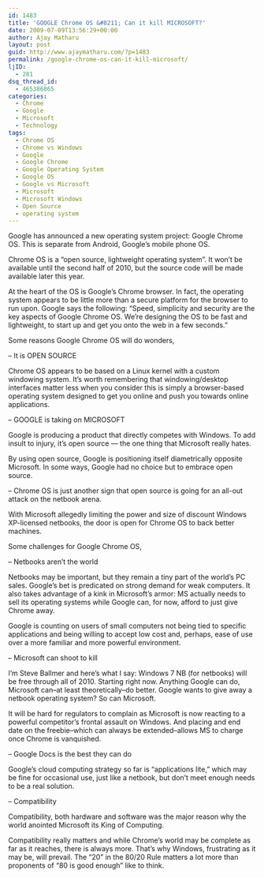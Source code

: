 ```yaml
---
id: 1483
title: 'GOOGLE Chrome OS &#8211; Can it kill MICROSOFT?'
date: 2009-07-09T13:56:29+00:00
author: Ajay Matharu
layout: post
guid: http://www.ajaymatharu.com/?p=1483
permalink: /google-chrome-os-can-it-kill-microsoft/
ljID:
  - 281
dsq_thread_id:
  - 465386865
categories:
  - Chrome
  - Google
  - Microsoft
  - Technology
tags:
  - Chrome OS
  - Chrome vs Windows
  - Google
  - Google Chrome
  - Google Operating System
  - Google OS
  - Google vs Microsoft
  - Microsoft
  - Microsoft Windows
  - Open Source
  - operating system
---
```

Google has announced a new operating system project: Google Chrome OS. This is separate from Android, Google&#8217;s mobile phone OS.

Chrome OS is a &#8220;open source, lightweight operating system&#8221;. It won&#8217;t be available until the second half of 2010, but the source code will be made available later this year.

At the heart of the OS is Google&#8217;s Chrome browser. In fact, the operating system appears to be little more than a secure platform for the browser to run upon. Google says the following: &#8220;Speed, simplicity and security are the key aspects of Google Chrome OS. We&#8217;re designing the OS to be fast and lightweight, to start up and get you onto the web in a few seconds.&#8221;

Some reasons Google Chrome OS will do wonders,

&#8211; It is OPEN SOURCE

Chrome OS appears to be based on a Linux kernel with a custom windowing system. It&#8217;s worth remembering that windowing/desktop interfaces matter less when you consider this is simply a browser-based operating system designed to get you online and push you towards online applications.

&#8211; GOOGLE is taking on MICROSOFT

Google is producing a product that directly competes with Windows. To add insult to injury, it&#8217;s open source &#8212; the one thing that Microsoft really hates.

By using open source, Google is positioning itself diametrically opposite Microsoft. In some ways, Google had no choice but to embrace open source.

&#8211; Chrome OS is just another sign that open source is going for an all-out attack on the netbook arena.

With Microsoft allegedly limiting the power and size of discount Windows XP-licensed netbooks, the door is open for Chrome OS to back better machines.

Some challenges for Google Chrome OS,

&#8211; Netbooks aren&#8217;t the world

Netbooks may be important, but they remain a tiny part of the world&#8217;s PC sales. Google&#8217;s bet is predicated on strong demand for weak computers. It also takes advantage of a kink in Microsoft&#8217;s armor: MS actually needs to sell its operating systems while Google can, for now, afford to just give Chrome away.

Google is counting on users of small computers not being tied to specific applications and being willing to accept low cost and, perhaps, ease of use over a more familiar and more powerful environment.

&#8211; Microsoft can shoot to kill

I&#8217;m Steve Ballmer and here&#8217;s what I say: Windows 7 NB (for netbooks) will be free through all of 2010. Starting right now. Anything Google can do, Microsoft can&#8211;at least theoretically&#8211;do better. Google wants to give away a netbook operating system? So can Microsoft.

It will be hard for regulators to complain as Microsoft is now reacting to a powerful competitor&#8217;s frontal assault on Windows. And placing and end date on the freebie&#8211;which can always be extended&#8211;allows MS to charge once Chrome is vanquished.

&#8211; Google Docs is the best they can do

Google&#8217;s cloud computing strategy so far is &#8220;applications lite,&#8221; which may be fine for occasional use, just like a netbook, but don&#8217;t meet enough needs to be a real solution.

&#8211; Compatibility

Compatibility, both hardware and software was the major reason why the world anointed Microsoft its King of Computing.

Compatibility really matters and while Chrome&#8217;s world may be complete as far as it reaches, there is always more. That&#8217;s why Windows, frustrating as it may be, will prevail. The &#8220;20&#8221; in the 80/20 Rule matters a lot more than proponents of &#8220;80 is good enough&#8221; like to think.